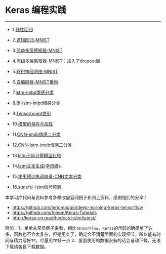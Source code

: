 # Keras 编程实践
---

-  1.[线性回归](./notes/01_linear_regression.ipynb)

-  2.[逻辑回归-MNIST](./notes/02_logistic_regression.ipynb)

-  3.[简单多层感知器-MNIST](./notes/03_net.ipynb)

-  4.[高级多层感知器-MNIST](./notes/04_modern_net.ipynb)：加入了dropout层

-  5.[卷积神经网络-MNIST](./notes/05_convolutional_net.ipynb)

-  6.[自编码器-MNIST重构](./notes/06_autoencoder.ipynb)

-  7.[lstm-imbd情感分类](./notes/07_lstm.ipynb)

-  8.[Bi-lstm-imbd情感分类](./notes/08_bilstm.ipynb)

-  9.[Tensorboard使用](./notes/09_tensorboard.ipynb)

-  10.[模型的保存与加载](./notes/10_save_restore_net.ipynb)

-  11.[CNN-imdb情感二分类](./notes/11_cnn_imdb.ipynb)

-  12.[CNN-lstm-imdb情感二分类](./notes/12_cnn_bilstm.ipynb)

-  13.[lstm不同计算模型比较](./notes/13_batch_batchmark.ipynb)

-  14.[lstm文本生成(字母级)](./notes/14_lstm_generation.ipynb)、

 - 15.[使用预训练词向量-CNN文本分类](./notets/15_pretrained_word_embeddings.ipynb)
 
 - 16.[stateful-lstm信号预测](./notes/16_stateful_lstm.ipynb)

本学习库代码与资料参考多修改自官网例子和网上资料，感谢他们的分享：

- https://github.com/leriomaggio/deep-learning-keras-tensorflow
- https://github.com/tgjeon/Keras-Tutorials
- http://keras-cn.readthedocs.io/en/latest/

附加：1、单单从常见例子来看，相比`TensorFlow`，`Keras`的代码的确简单了许多，函数也不会太复杂，但是用久了，确定会不清楚里面的实现细节，所以能有时间与精力写好`TF`，尽量用`TF`好一点
2、里面使用的数据没有的话会自动下载，无法下载请各自下载数据。